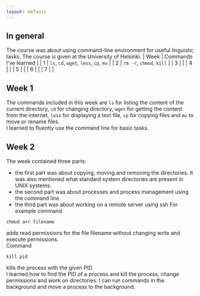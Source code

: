 ```yaml
---
layout: default
---
```

## In general
The course was about using command-line environment for useful linguistic tasks. The course is given at the University 
of Helsinki.
| Week | Commands I've learned |
| 1 | `ls`, `cd`, `wget`, `less`, `cp`, `mv` |
| 2 | `rm -r`, `chmod`, `kill` |
| 3 | |
| 4 | |
| 5 | |
| 6 | |
| 7 | |

## Week 1
The commands included in this week are `ls` for listing the content of the current directory, 
`cd` for changing directory, `wget` for getting the content from the internet, `less` for displaying
a text file, `cp` for copying files and `mv` to move or rename files.<br>
I learned to fluently use the command line for basic tasks.

## Week 2
The week contained three parts:
- the first part was about copying, moving and removing the directories. It was also mentioned
what standard system directories are present in UNIX systems.
- the second part was about processes and process management using the command line
- the third part was about working on a remote server using ssh
For example command
```
chmod a+r filename
```
adds read permissions for the file filename without changing write and execute permissions.<br>
Command
```
kill pid
```
kills the process with the given PID.<br>
I learned how to find the PID of a process and kill the process, change permissions and work on directories. I can run commands in the background and move a process to the background.
